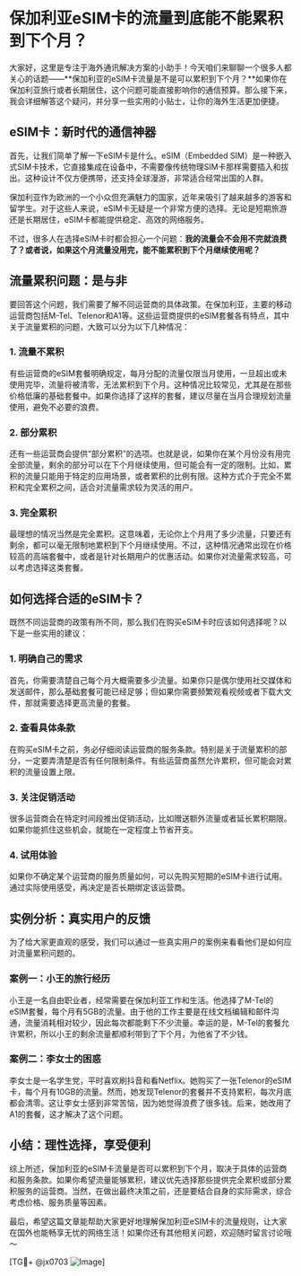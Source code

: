 # 保加利亚eSIM卡的流量到底能不能累积到下个月？

大家好，这里是专注于海外通讯解决方案的小助手！今天咱们来聊聊一个很多人都关心的话题——**保加利亚的eSIM卡流量是不是可以累积到下个月？**如果你在保加利亚旅行或者长期居住，这个问题可能直接影响你的通信预算。那么接下来，我会详细解答这个疑问，并分享一些实用的小贴士，让你的海外生活更加便捷。

## eSIM卡：新时代的通信神器

首先，让我们简单了解一下eSIM卡是什么。eSIM（Embedded SIM）是一种嵌入式SIM卡技术，它直接集成在设备中，不需要像传统物理SIM卡那样需要插入和拔出。这种设计不仅方便携带，还支持全球漫游，非常适合经常出国的人群。

保加利亚作为欧洲的一个小众但充满魅力的国家，近年来吸引了越来越多的游客和留学生。对于这些人来说，eSIM卡无疑是一个非常方便的选择。无论是短期旅游还是长期居住，eSIM卡都能提供稳定、高效的网络服务。

不过，很多人在选择eSIM卡时都会担心一个问题：**我的流量会不会用不完就浪费了？或者说，如果这个月流量没用完，能不能累积到下个月继续使用呢？**

## 流量累积问题：是与非

要回答这个问题，我们需要了解不同运营商的具体政策。在保加利亚，主要的移动运营商包括M-Tel、Telenor和A1等。这些运营商提供的eSIM套餐各有特点，其中关于流量累积的问题，大致可以分为以下几种情况：

### 1. **流量不累积**
有些运营商的eSIM套餐明确规定，每月分配的流量仅限当月使用，一旦超出或未使用完毕，流量将被清零，无法累积到下个月。这种情况比较常见，尤其是在那些价格低廉的基础套餐中。如果你选择了这样的套餐，建议尽量在当月合理规划流量使用，避免不必要的浪费。

### 2. **部分累积**
还有一些运营商会提供“部分累积”的选项。也就是说，如果你在某个月份没有用完全部流量，剩余的部分可以在下个月继续使用，但可能会有一定的限制。比如，累积的流量只能用于特定的应用场景，或者累积的比例有限。这种方式介于完全不累积和完全累积之间，适合对流量需求较为灵活的用户。

### 3. **完全累积**
最理想的情况当然是完全累积。这意味着，无论你上个月用了多少流量，只要还有剩余，都可以毫无限制地累积到下个月继续使用。不过，这种情况通常出现在价格较高的高端套餐中，或者是针对长期用户的优惠活动。如果你对流量需求较高，可以考虑选择这类套餐。

## 如何选择合适的eSIM卡？

既然不同运营商的政策有所不同，那么我们在购买eSIM卡时应该如何选择呢？以下是一些实用的建议：

### 1. **明确自己的需求**
首先，你需要清楚自己每个月大概需要多少流量。如果你只是偶尔使用社交媒体和发送邮件，那么基础套餐可能已经足够；但如果你需要频繁观看视频或者下载大文件，那就需要选择更高流量的套餐。

### 2. **查看具体条款**
在购买eSIM卡之前，务必仔细阅读运营商的服务条款。特别是关于流量累积的部分，一定要弄清楚是否有任何限制条件。有些运营商虽然允许累积，但可能会对累积的流量设置上限。

### 3. **关注促销活动**
很多运营商会在特定时间段推出促销活动，比如赠送额外流量或者延长累积期限。如果你能抓住这些机会，就能在一定程度上节省开支。

### 4. **试用体验**
如果你不确定某个运营商的服务质量如何，可以先购买短期的eSIM卡进行试用。通过实际使用感受，再决定是否长期绑定该运营商。

## 实例分析：真实用户的反馈

为了给大家更直观的感受，我们可以通过一些真实用户的案例来看看他们是如何应对流量累积问题的。

### 案例一：小王的旅行经历
小王是一名自由职业者，经常需要在保加利亚工作和生活。他选择了M-Tel的eSIM套餐，每个月有5GB的流量。由于他的工作主要是在线文档编辑和邮件沟通，流量消耗相对较少，因此每次都能剩下不少流量。幸运的是，M-Tel的套餐允许累积，所以小王的剩余流量都顺利带到了下个月，为他省了不少钱。

### 案例二：李女士的困惑
李女士是一名学生党，平时喜欢刷抖音和看Netflix。她购买了一张Telenor的eSIM卡，每个月有10GB的流量。然而，她发现Telenor的套餐并不支持累积，每次月底都会清零。这让李女士感到非常苦恼，因为她觉得浪费了很多钱。后来，她改用了A1的套餐，这才解决了这个问题。

## 小结：理性选择，享受便利

综上所述，保加利亚的eSIM卡流量是否可以累积到下个月，取决于具体的运营商和服务条款。如果你希望流量能够累积，建议优先选择那些提供完全累积或部分累积服务的运营商。当然，在做出最终决策之前，还是要结合自身的实际需求，综合考虑价格、服务质量等因素。

最后，希望这篇文章能帮助大家更好地理解保加利亚eSIM卡的流量规则，让大家在国外也能畅享无忧的网络生活！如果你还有其他相关问题，欢迎随时留言讨论哦～

[TG💪+ @jx0703 ![Image](https://github.com/user-attachments/assets/dbca1d08-cadb-493c-b0ec-ad6f7a83f270)]